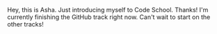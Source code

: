 Hey, this is Asha. Just introducing myself to Code School. Thanks!
I'm currently finishing the GitHub track right now. Can't wait to start on the other
tracks!
